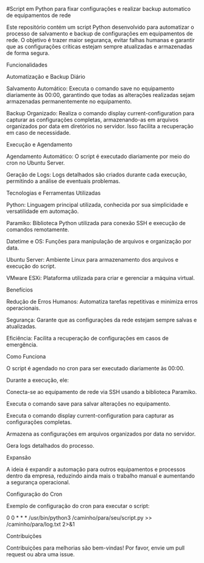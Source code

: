 #Script em Python para fixar configurações e realizar backup automatico de equipamentos de rede

Este repositório contém um script Python desenvolvido para automatizar o processo de salvamento e backup de configurações em equipamentos de rede. O objetivo é trazer maior segurança, evitar falhas humanas e garantir que as configurações críticas estejam sempre atualizadas e armazenadas de forma segura.

Funcionalidades

Automatização e Backup Diário

Salvamento Automático: Executa o comando save no equipamento diariamente às 00:00, garantindo que todas as alterações realizadas sejam armazenadas permanentemente no equipamento.

Backup Organizado: Realiza o comando display current-configuration para capturar as configurações completas, armazenando-as em arquivos organizados por data em diretórios no servidor. Isso facilita a recuperação em caso de necessidade.

Execução e Agendamento

Agendamento Automático: O script é executado diariamente por meio do cron no Ubuntu Server.

Geração de Logs: Logs detalhados são criados durante cada execução, permitindo a análise de eventuais problemas.

Tecnologias e Ferramentas Utilizadas

Python: Linguagem principal utilizada, conhecida por sua simplicidade e versatilidade em automação.

Paramiko: Biblioteca Python utilizada para conexão SSH e execução de comandos remotamente.

Datetime e OS: Funções para manipulação de arquivos e organização por data.

Ubuntu Server: Ambiente Linux para armazenamento dos arquivos e execução do script.

VMware ESXi: Plataforma utilizada para criar e gerenciar a máquina virtual.

Benefícios

Redução de Erros Humanos: Automatiza tarefas repetitivas e minimiza erros operacionais.

Segurança: Garante que as configurações da rede estejam sempre salvas e atualizadas.

Eficiência: Facilita a recuperação de configurações em casos de emergência.

Como Funciona

O script é agendado no cron para ser executado diariamente às 00:00.

Durante a execução, ele:

Conecta-se ao equipamento de rede via SSH usando a biblioteca Paramiko.

Executa o comando save para salvar alterações no equipamento.

Executa o comando display current-configuration para capturar as configurações completas.

Armazena as configurações em arquivos organizados por data no servidor.

Gera logs detalhados do processo.

Expansão

A ideia é expandir a automação para outros equipamentos e processos dentro da empresa, reduzindo ainda mais o trabalho manual e aumentando a segurança operacional.

Configuração do Cron

Exemplo de configuração do cron para executar o script:

0 0 * * * /usr/bin/python3 /caminho/para/seu/script.py >> /caminho/para/log.txt 2>&1

Contribuições

Contribuições para melhorias são bem-vindas! Por favor, envie um pull request ou abra uma issue.
